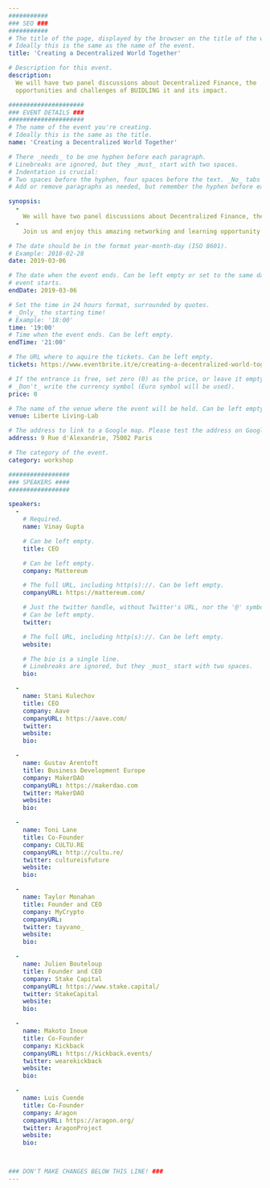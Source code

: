 ```yaml
---
###########
### SEO ###
###########
# The title of the page, displayed by the browser on the title of the window.
# Ideally this is the same as the name of the event.
title: 'Creating a Decentralized World Together'

# Description for this event. 
description: 
  We will have two panel discussions about Decentralized Finance, the
  opportunities and challenges of BUIDLING it and its impact.

#####################
### EVENT DETAILS ###
#####################
# The name of the event you're creating.
# Ideally this is the same as the title.
name: 'Creating a Decentralized World Together'

# There _needs_ to be one hyphen before each paragraph.
# Linebreaks are ignored, but they _must_ start with two spaces.
# Indentation is crucial:
# Two spaces before the hyphen, four spaces before the text. _No_ tabs allowed.
# Add or remove paragraphs as needed, but remember the hyphen before each entry.

synopsis:
  -
    We will have two panel discussions about Decentralized Finance, the opportunities and challenges of BUIDLING it and its impact.
  -
    Join us and enjoy this amazing networking and learning opportunity!

# The date should be in the format year-month-day (ISO 8601).
# Example: 2018-02-28
date: 2019-03-06

# The date when the event ends. Can be left empty or set to the same day the
# event starts.
endDate: 2019-03-06

# Set the time in 24 hours format, surrounded by quotes.
# _Only_ the starting time!
# Example: '18:00'
time: '19:00'
# Time when the event ends. Can be left empty.
endTime: '21:00'

# The URL where to aquire the tickets. Can be left empty.
tickets: https://www.eventbrite.it/e/creating-a-decentralized-world-together-tickets-57741222551

# If the entrance is free, set zero (0) as the price, or leave it empty.
# _Don't_ write the currency symbol (Euro symbol will be used).
price: 0

# The name of the venue where the event will be held. Can be left empty.
venue: Liberte Living-Lab

# The address to link to a Google map. Please test the address on Google Maps.
address: 9 Rue d'Alexandrie, 75002 Paris

# The category of the event. 
category: workshop

#################
### SPEAKERS ####
#################

speakers:
  -
    # Required.
    name: Vinay Gupta

    # Can be left empty.
    title: CEO

    # Can be left empty.
    company: Mattereum

    # The full URL, including http(s)://. Can be left empty.
    companyURL: https://mattereum.com/

    # Just the twitter handle, without Twitter's URL, nor the '@' symbol.
    # Can be left empty.
    twitter: 

    # The full URL, including http(s)://. Can be left empty.
    website: 

    # The bio is a single line.
    # Linebreaks are ignored, but they _must_ start with two spaces.
    bio: 

  -
    name: Stani Kulechov
    title: CEO
    company: Aave
    companyURL: https://aave.com/
    twitter: 
    website:
    bio: 

  -
    name: Gustav Arentoft
    title: Business Development Europe
    company: MakerDAO
    companyURL: https://makerdao.com 
    twitter: MakerDAO
    website: 
    bio:

  -
    name: Toni Lane
    title: Co-Founder
    company: CULTU.RE
    companyURL: http://cultu.re/
    twitter: cultureisfuture
    website: 
    bio:

  -
    name: Taylor Monahan
    title: Founder and CEO
    company: MyCrypto
    companyURL: 
    twitter: tayvano_
    website: 
    bio:

  -
    name: Julien Bouteloup
    title: Founder and CEO
    company: Stake Capital
    companyURL: https://www.stake.capital/
    twitter: StakeCapital
    website: 
    bio:

  -
    name: Makoto Inoue
    title: Co-Founder
    company: Kickback
    companyURL: https://kickback.events/
    twitter: wearekickback
    website: 
    bio:

  -
    name: Luis Cuende
    title: Co-Founder
    company: Aragon
    companyURL: https://aragon.org/
    twitter: AragonProject
    website: 
    bio:



### DON'T MAKE CHANGES BELOW THIS LINE! ###
---
```

<!-- ### DON'T MAKE CHANGES BELOW THIS LINE! ### -->

<Event-Content/>
